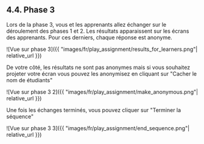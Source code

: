 ## 4.4. Phase 3

Lors de la phase 3, vous et les apprenants allez échanger sur le déroulement des phases 1 et 2. Les résultats apparaissent sur les écrans des apprenants. Pour ces derniers, chaque réponse est anonyme.

![Vue sur phase 3]({{ "images/fr/play_assignment/results_for_learners.png"| relative_url }})

De votre côté, les résultats ne sont pas anonymes mais si vous souhaitez projeter votre écran vous pouvez les anonymisez en cliquant sur "Cacher le nom de étudiants"

![Vue sur phase 3 2]({{ "images/fr/play_assignment/make_anonymous.png"| relative_url }})

Une fois les échanges terminés, vous pouvez cliquer sur "Terminer la séquence"

![Vue sur phase 3 3]({{ "images/fr/play_assignment/end_sequence.png"| relative_url }})

